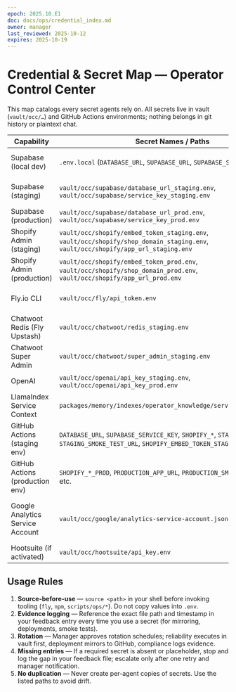 ```yaml
---
epoch: 2025.10.E1
doc: docs/ops/credential_index.md
owner: manager
last_reviewed: 2025-10-12
expires: 2025-10-19
---
```

# Credential & Secret Map — Operator Control Center

This map catalogs every secret agents rely on. All secrets live in vault (`vault/occ/…`) and GitHub Actions environments; nothing belongs in git history or plaintext chat.

| Capability | Secret Names / Paths | Notes & Owners |
| --- | --- | --- |
| Supabase (local dev) | `.env.local` (`DATABASE_URL`, `SUPABASE_URL`, `SUPABASE_SERVICE_KEY`) | Start via `supabase start`; developers manage per-machine secrets and keep files out of git. |
| Supabase (staging) | `vault/occ/supabase/database_url_staging.env`, `vault/occ/supabase/service_key_staging.env` | Reliability maintains; deployment mirrors to GitHub `staging` (`DATABASE_URL`, `SUPABASE_SERVICE_KEY`). |
| Supabase (production) | `vault/occ/supabase/database_url_prod.env`, `vault/occ/supabase/service_key_prod.env` | Managed by reliability/deployment; rotation logged via compliance. |
| Shopify Admin (staging) | `vault/occ/shopify/embed_token_staging.env`, `vault/occ/shopify/shop_domain_staging.env`, `vault/occ/shopify/app_url_staging.env` | Deployment mirrors to GitHub `staging` secrets (`SHOPIFY_EMBED_TOKEN_STAGING`, etc.). |
| Shopify Admin (production) | `vault/occ/shopify/embed_token_prod.env`, `vault/occ/shopify/shop_domain_prod.env`, `vault/occ/shopify/app_url_prod.env` | Deployment responsible for mirroring to GitHub `production`. |
| Fly.io CLI | `vault/occ/fly/api_token.env` | Source before running Fly commands; reliability/integrations/chatwoot/deployment must confirm. |
| Chatwoot Redis (Fly Upstash) | `vault/occ/chatwoot/redis_staging.env` | Contains `REDIS_URL`; reliability keeps production equivalent when scheduled. |
| Chatwoot Super Admin | `vault/occ/chatwoot/super_admin_staging.env` | Support owns password rotation; integrations references for API token creation. |
| OpenAI | `vault/occ/openai/api_key_staging.env`, `vault/occ/openai/api_key_prod.env` | AI + data rely on staging key; production key gated until compliance sign-off. |
| LlamaIndex Service Context | `packages/memory/indexes/operator_knowledge/service_context.json` | Consumable artifact (non-secret) — AI owns regeneration cadence. |
| GitHub Actions (staging env) | `DATABASE_URL`, `SUPABASE_SERVICE_KEY`, `SHOPIFY_*`, `STAGING_APP_URL`, `STAGING_SMOKE_TEST_URL`, `SHOPIFY_EMBED_TOKEN_STAGING` | Deployment mirrors from vault; reliability verifies timestamps daily. |
| GitHub Actions (production env) | `SHOPIFY_*_PROD`, `PRODUCTION_APP_URL`, `PRODUCTION_SMOKE_TEST_URL`, etc. | Deployment mirrors as go-live gating step. |
| Google Analytics Service Account | `vault/occ/google/analytics-service-account.json` | Service account for GA Data API access; engineer uses for direct API calls; dev tools use for MCP queries. Credentials file permissions must be 600 (owner read/write only). |
| Hootsuite (if activated) | `vault/occ/hootsuite/api_key.env` | Compliance logs vendor approvals before use. |

## Usage Rules
1. **Source-before-use** — `source <path>` in your shell before invoking tooling (`fly`, `npm`, `scripts/ops/*`). Do not copy values into `.env`.
2. **Evidence logging** — Reference the exact file path and timestamp in your feedback entry every time you use a secret (for mirroring, deployments, smoke tests).
3. **Rotation** — Manager approves rotation schedules; reliability executes in vault first, deployment mirrors to GitHub, compliance logs evidence.
4. **Missing entries** — If a required secret is absent or placeholder, stop and log the gap in your feedback file; escalate only after one retry and manager notification.
5. **No duplication** — Never create per-agent copies of secrets. Use the listed paths to avoid drift.
